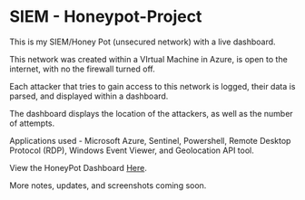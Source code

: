 # SIEM - Honeypot-Project
This is my SIEM/Honey Pot (unsecured network) with a live dashboard.

This network was created within a VIrtual Machine in Azure, is open to the internet, with no the firewall turned off.

Each attacker that tries to gain access to this network is logged, their data is parsed, and displayed within a dashboard.

The dashboard displays the location of the attackers, as well as the number of attempts.

Applications used - Microsoft Azure, Sentinel, Powershell, Remote Desktop Protocol (RDP), Windows Event Viewer, and Geolocation API tool.

View the HoneyPot Dashboard [Here](https://portal.azure.com/#blade/AppInsightsExtension/UsageNotebookBlade/ComponentId/%2Fsubscriptions%2Fd5e79047-d8d3-47d1-9792-cd113f900766%2Fresourcegroups%2Fhoneypotlab%2Fproviders%2Fmicrosoft.operationalinsights%2Fworkspaces%2Flaw-honeypot1/ConfigurationId/%2Fsubscriptions%2Fd5e79047-d8d3-47d1-9792-cd113f900766%2Fresourcegroups%2Fhoneypotlab%2Fproviders%2Fmicrosoft.insights%2Fworkbooks%2F228da3b6-bb95-46d9-bb97-355b5ed1001e/Type/sentinel/WorkbookTemplateName/Failed%20RDP%20World%20Map).

More notes, updates, and screenshots coming soon.

